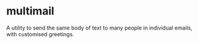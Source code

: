 # multimail
A utility to send the same body of text to many people in individual emails, with customised greetings.
